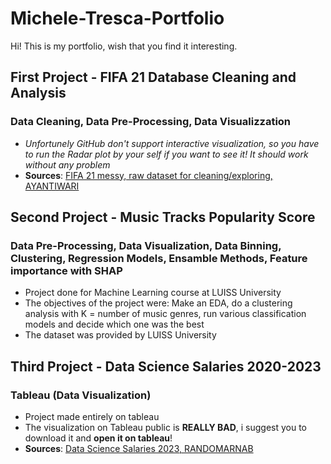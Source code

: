 # Michele-Tresca-Portfolio

Hi! This is my portfolio, wish that you find it interesting. 


## First Project - FIFA 21 Database Cleaning and Analysis


### Data Cleaning, Data Pre-Processing, Data Visualizzation 
* *Unfortunely GitHub don't support interactive visualization, so you have to run the Radar plot by your self if you want to see it! It should work without any problem*
* **Sources**: [FIFA 21 messy, raw dataset for cleaning/exploring, AYANTIWARI](https://www.kaggle.com/datasets/yagunnersya/fifa-21-messy-raw-dataset-for-cleaning-exploring?select=fifa21_raw_data.csv)


## Second Project - Music Tracks Popularity Score

### Data Pre-Processing, Data Visualization, Data Binning, Clustering, Regression Models, Ensamble Methods, Feature importance with SHAP
* Project done for Machine Learning course at LUISS University
* The objectives of the project were: Make an EDA, do a clustering analysis with K = number of music genres, run various classification models and decide which one was the best
* The dataset was provided by LUISS University


## Third Project - Data Science Salaries 2020-2023

### Tableau (Data Visualization)
* Project made entirely on tableau
* The visualization on Tableau public is **REALLY BAD**, i suggest you to download it and **open it on tableau**! 
* **Sources**: [Data Science Salaries 2023, RANDOMARNAB](https://www.kaggle.com/datasets/arnabchaki/data-science-salaries-2023)

